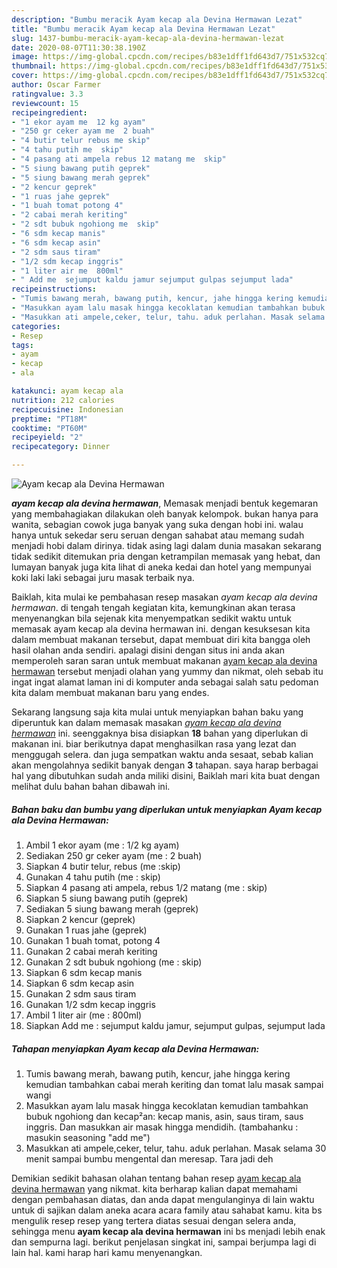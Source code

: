 ```yaml
---
description: "Bumbu meracik Ayam kecap ala Devina Hermawan Lezat"
title: "Bumbu meracik Ayam kecap ala Devina Hermawan Lezat"
slug: 1437-bumbu-meracik-ayam-kecap-ala-devina-hermawan-lezat
date: 2020-08-07T11:30:38.190Z
image: https://img-global.cpcdn.com/recipes/b83e1dff1fd643d7/751x532cq70/ayam-kecap-ala-devina-hermawan-foto-resep-utama.jpg
thumbnail: https://img-global.cpcdn.com/recipes/b83e1dff1fd643d7/751x532cq70/ayam-kecap-ala-devina-hermawan-foto-resep-utama.jpg
cover: https://img-global.cpcdn.com/recipes/b83e1dff1fd643d7/751x532cq70/ayam-kecap-ala-devina-hermawan-foto-resep-utama.jpg
author: Oscar Farmer
ratingvalue: 3.3
reviewcount: 15
recipeingredient:
- "1 ekor ayam me  12 kg ayam"
- "250 gr ceker ayam me  2 buah"
- "4 butir telur rebus me skip"
- "4 tahu putih me  skip"
- "4 pasang ati ampela rebus 12 matang me  skip"
- "5 siung bawang putih geprek"
- "5 siung bawang merah geprek"
- "2 kencur geprek"
- "1 ruas jahe geprek"
- "1 buah tomat potong 4"
- "2 cabai merah keriting"
- "2 sdt bubuk ngohiong me  skip"
- "6 sdm kecap manis"
- "6 sdm kecap asin"
- "2 sdm saus tiram"
- "1/2 sdm kecap inggris"
- "1 liter air me  800ml"
- " Add me  sejumput kaldu jamur sejumput gulpas sejumput lada"
recipeinstructions:
- "Tumis bawang merah, bawang putih, kencur, jahe hingga kering kemudian tambahkan cabai merah keriting dan tomat lalu masak sampai wangi"
- "Masukkan ayam lalu masak hingga kecoklatan kemudian tambahkan bubuk ngohiong dan kecap²an: kecap manis, asin, saus tiram, saus inggris. Dan masukkan air masak hingga mendidih. (tambahanku : masukin seasoning &#34;add me&#34;)"
- "Masukkan ati ampele,ceker, telur, tahu. aduk perlahan. Masak selama 30 menit sampai bumbu mengental dan meresap. Tara jadi deh"
categories:
- Resep
tags:
- ayam
- kecap
- ala

katakunci: ayam kecap ala 
nutrition: 212 calories
recipecuisine: Indonesian
preptime: "PT18M"
cooktime: "PT60M"
recipeyield: "2"
recipecategory: Dinner

---
```



![Ayam kecap ala Devina Hermawan](https://img-global.cpcdn.com/recipes/b83e1dff1fd643d7/751x532cq70/ayam-kecap-ala-devina-hermawan-foto-resep-utama.jpg)

<b><i>ayam kecap ala devina hermawan</i></b>, Memasak menjadi bentuk kegemaran yang membahagiakan dilakukan oleh banyak kelompok. bukan hanya para wanita, sebagian cowok juga banyak yang suka dengan hobi ini. walau hanya untuk sekedar seru seruan dengan sahabat atau memang sudah menjadi hobi dalam dirinya. tidak asing lagi dalam dunia masakan sekarang tidak sedikit ditemukan pria dengan ketrampilan memasak yang hebat, dan lumayan banyak juga kita lihat di aneka kedai dan hotel yang mempunyai koki laki laki sebagai juru masak terbaik nya.



Baiklah, kita mulai ke pembahasan resep masakan <i>ayam kecap ala devina hermawan</i>. di tengah tengah kegiatan kita, kemungkinan akan terasa menyenangkan bila sejenak kita menyempatkan sedikit waktu untuk memasak ayam kecap ala devina hermawan ini. dengan kesuksesan kita dalam membuat makanan tersebut, dapat membuat diri kita bangga oleh hasil olahan anda sendiri. apalagi disini dengan situs ini anda akan memperoleh saran saran untuk membuat makanan <u>ayam kecap ala devina hermawan</u> tersebut menjadi olahan yang yummy dan nikmat, oleh sebab itu ingat ingat alamat laman ini di komputer anda sebagai salah satu pedoman kita dalam membuat makanan baru yang endes.


Sekarang langsung saja kita mulai untuk menyiapkan bahan baku yang diperuntuk kan dalam memasak masakan <u><i>ayam kecap ala devina hermawan</i></u> ini. seenggaknya bisa disiapkan <b>18</b> bahan yang diperlukan di makanan ini. biar berikutnya dapat menghasilkan rasa yang lezat dan menggugah selera. dan juga sempatkan waktu anda sesaat, sebab kalian akan mengolahnya sedikit banyak dengan <b>3</b> tahapan. saya harap berbagai hal yang dibutuhkan sudah anda miliki disini, Baiklah mari kita buat dengan melihat dulu bahan bahan dibawah ini.

<!--inarticleads1-->

##### Bahan baku dan bumbu yang diperlukan untuk menyiapkan Ayam kecap ala Devina Hermawan:

1. Ambil 1 ekor ayam (me : 1/2 kg ayam)
1. Sediakan 250 gr ceker ayam (me : 2 buah)
1. Siapkan 4 butir telur, rebus (me :skip)
1. Gunakan 4 tahu putih (me : skip)
1. Siapkan 4 pasang ati ampela, rebus 1/2 matang (me : skip)
1. Siapkan 5 siung bawang putih (geprek)
1. Sediakan 5 siung bawang merah (geprek)
1. Siapkan 2 kencur (geprek)
1. Gunakan 1 ruas jahe (geprek)
1. Gunakan 1 buah tomat, potong 4
1. Gunakan 2 cabai merah keriting
1. Gunakan 2 sdt bubuk ngohiong (me : skip)
1. Siapkan 6 sdm kecap manis
1. Siapkan 6 sdm kecap asin
1. Gunakan 2 sdm saus tiram
1. Gunakan 1/2 sdm kecap inggris
1. Ambil 1 liter air (me : 800ml)
1. Siapkan  Add me : sejumput kaldu jamur, sejumput gulpas, sejumput lada




<!--inarticleads2-->

##### Tahapan menyiapkan Ayam kecap ala Devina Hermawan:

1. Tumis bawang merah, bawang putih, kencur, jahe hingga kering kemudian tambahkan cabai merah keriting dan tomat lalu masak sampai wangi
1. Masukkan ayam lalu masak hingga kecoklatan kemudian tambahkan bubuk ngohiong dan kecap²an: kecap manis, asin, saus tiram, saus inggris. Dan masukkan air masak hingga mendidih. (tambahanku : masukin seasoning &#34;add me&#34;)
1. Masukkan ati ampele,ceker, telur, tahu. aduk perlahan. Masak selama 30 menit sampai bumbu mengental dan meresap. Tara jadi deh




Demikian sedikit bahasan olahan tentang bahan resep <u>ayam kecap ala devina hermawan</u> yang nikmat. kita berharap kalian dapat memahami dengan pembahasan diatas, dan anda dapat mengulanginya di lain waktu untuk di sajikan dalam aneka acara acara family atau sahabat kamu. kita bs mengulik resep resep yang tertera diatas sesuai dengan selera anda, sehingga menu <b>ayam kecap ala devina hermawan</b> ini bs menjadi lebih enak dan sempurna lagi. berikut penjelasan singkat ini, sampai berjumpa lagi di lain hal. kami harap hari kamu menyenangkan.
